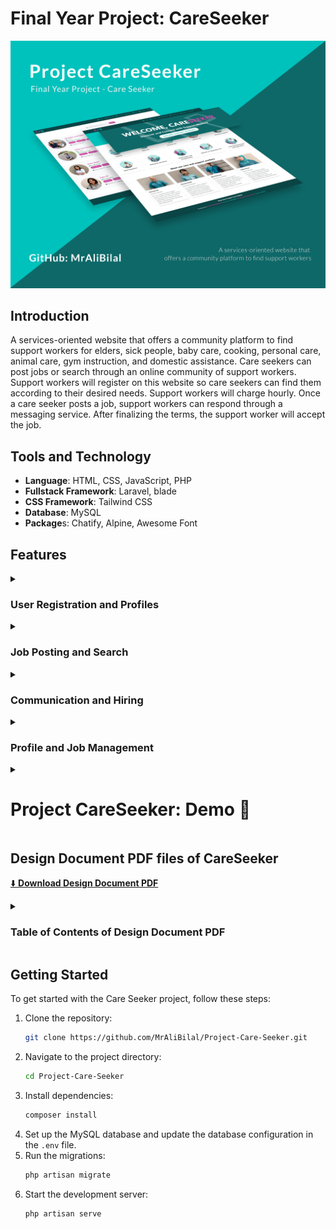 # Final Year Project: CareSeeker
![Project CareSeeker: Mockup](https://raw.githubusercontent.com/MrAliBilal/Project-Care-Seeker/main/Project%20Screenshot/Project-CareSeeker-Mockup.png "Project CareSeeker: Mockup")
## Introduction
A services-oriented website that offers a community platform to find support workers for elders, sick people, baby care, cooking, personal care, animal care, gym instruction, and domestic assistance. Care seekers can post jobs or search through an online community of support workers. Support workers will register on this website so care seekers can find them according to their desired needs. Support workers will charge hourly. Once a care seeker posts a job, support workers can respond through a messaging service. After finalizing the terms, the support worker will accept the job.

## Tools and Technology
- **Language**: HTML, CSS, JavaScript, PHP
- **Fullstack Framework**: Laravel, blade 
- **CSS Framework**: Tailwind CSS
- **Database**: MySQL
- **Package**s: Chatify, Alpine, Awesome Font

## Features

<details>
   <summary title=" 📜 𝘾𝙡𝙞𝙘𝙠 𝙩𝙤 𝙚𝙭𝙥𝙖𝙣𝙙 𝙤𝙧 𝙘𝙤𝙡𝙡𝙖𝙥𝙨𝙚 " > <h3> User Registration and Profiles </h3> </summary>

   1. **Support Worker Registration:**
      - Detailed bio data submission
      - Profile picture upload
      - Hourly rate input
      - Experience details
      - Submission of two references

   2. **Care Seeker Registration:**
      - Basic iformation submission
      - Profile management
</details>
<details>
   <summary title=" 📜 𝘾𝙡𝙞𝙘𝙠 𝙩𝙤 𝙚𝙭𝙥𝙖𝙣𝙙 𝙤𝙧 𝙘𝙤𝙡𝙡𝙖𝙥𝙨𝙚 " > <h3> Job Posting and Search </h3> </summary>

   3. **Job Posting by Care Seekers**:
      - Service requirement description
      - Detailed service information
      - Service address
      - Estimated hourly budget
      - Service time

   4. **Job Search for Support Workers**:
      - Search by service category
      - Filter jobs by location, hourly rate, and other criteria
</details>
<details>
   <summary title=" 📜 𝘾𝙡𝙞𝙘𝙠 𝙩𝙤 𝙚𝙭𝙥𝙖𝙣𝙙 𝙤𝙧 𝙘𝙤𝙡𝙡𝙖𝙥𝙨𝙚 " > <h3> Communication and Hiring </h3> </summary>

   5. **Messaging System**:
      - Direct messaging between care seekers and support workers
      - Notification system for new messages and job updates

   6. **Job Application and Acceptance**:
      - Support workers can apply for jobs
      - Care seekers can review applications and finalize terms
      - Job acceptance by support workers
</details>
<details>
   <summary title=" 📜 𝘾𝙡𝙞𝙘𝙠 𝙩𝙤 𝙚𝙭𝙥𝙖𝙣𝙙 𝙤𝙧 𝙘𝙤𝙡𝙡𝙖𝙥𝙨𝙚 " > <h3> Profile and Job Management </h3> </summary>

   7. **Profile Management**:
      - Support workers can update their profiles, including experience, hourly rate, and references
      - Care seekers can update their profiles and manage their posted jobs

   8. **Job Management**:
      - Care seekers can view, edit, or delete their job postings
      - Support workers can view the status of their applications and accepted jobs
</details>

<details>
   <summary > <h1 title=" 📜 𝘾𝙡𝙞𝙘𝙠 𝙩𝙤 𝙚𝙭𝙥𝙖𝙣𝙙 𝙤𝙧 𝙘𝙤𝙡𝙡𝙖𝙥𝙨𝙚 " > Project CareSeeker: Demo 🎥 </h1> </summary>

   ![ Project CareSeeker Demo](https://raw.githubusercontent.com/MrAliBilal/Project-Care-Seeker/main/Project%20Screenshot/CareSeeker%20Demo%20normal%20speed%20compress.gif " Project CareSeeker Demo ")
</details>

## Design Document PDF files of CareSeeker

[ ⬇️ **Download Design Document PDF** ](https://raw.githubusercontent.com/MrAliBilal/Project-Care-Seeker/main/Desgin%20Documents/Final%20Deliverable%20-%20Care%20Seeker/Final%20Year%20Project%20-%20Care%20Seeker%20-.pdf
 " 𝐃𝐨𝐰𝐧𝐥𝐨𝐚𝐝 ⬇️ : CareSeeker Design Document 📄 ")

<details>
<summary > <h3 title=" 📜 𝘾𝙡𝙞𝙘𝙠 𝙩𝙤 𝙚𝙭𝙥𝙖𝙣𝙙 𝙤𝙧 𝙘𝙤𝙡𝙡𝙖𝙥𝙨𝙚 " > Table of Contents of Design Document PDF </h3> </summary>

- Gathering & Analyzing Info
  - Introduction
  - Purpose
  - Project Scope
  - Definitions, Acronyms, and Abbreviations
  - Project Requirements
    - Functional Requirements
    - Non-Functional Requirements
  - Use Cases and Usage Scenarios
    - Use Case Diagrams
    - Usage Scenarios
  - Development Methodology
    - Chosen Methodology
    - Reasons for Chosen Methodology
    - Work Plan (Gantt Chart)
    - Project Schedule (Submission Calendar)
- Designing the Project
  - Introduction
  - Purpose
  - Scope
  - Definitions, Acronyms, and Abbreviations
  - Dynamic Model: Sequence Diagrams
  - Object Model/Logical Model: Class Diagram
  - Database Model (Database Diagram)
  - Graphical User Interfaces
- Development
  - Development Plan (Architecture Diagram)
</details>

## Getting Started

To get started with the Care Seeker project, follow these steps:

1. Clone the repository: 
   ```bash
   git clone https://github.com/MrAliBilal/Project-Care-Seeker.git
   ```
2. Navigate to the project directory:
   ```bash
   cd Project-Care-Seeker
   ```
3. Install dependencies:
   ```bash
   composer install
   ```
4. Set up the MySQL database and update the database configuration in the `.env` file.
5. Run the migrations:
   ```bash
   php artisan migrate
   ```
6. Start the development server:
   ```bash
   php artisan serve
